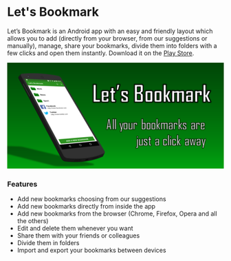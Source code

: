 # Let's Bookmark

Let’s Bookmark is an Android app with an easy and friendly layout which allows you to add (directly from your browser, from our suggestions or manually), manage, share your bookmarks, divide them into folders with a few clicks and open them instantly. Download it on the [Play Store](https://play.google.com/store/apps/details?id=com.gcappslab.gcorso.letsbookmark).

<p align="center">
  <img width="700"  src="images/wallpaper.png">
</p>

### Features

* Add new bookmarks choosing from our suggestions
* Add new bookmarks directly from inside the app
* Add new bookmarks from the browser (Chrome, Firefox, Opera and all the others)
* Edit and delete them whenever you want
* Share them with your friends or colleagues
* Divide them in folders
* Import and export your bookmarks between devices
